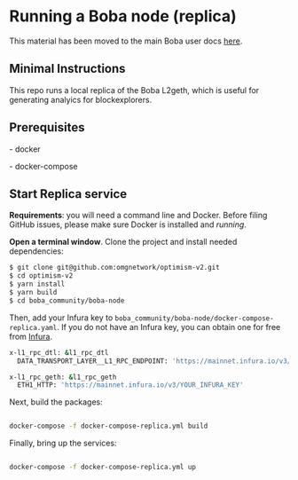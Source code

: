 # Running a Boba node (replica)

This material has been moved to the main Boba user docs [here](https://docs.boba.network/developer-docs/011_running-replica-node).

## Minimal Instructions

This repo runs a local replica of the Boba L2geth, which is useful for generating analyics for blockexplorers.

## Prerequisites

\- docker

\- docker-compose

## Start Replica service

**Requirements**: you will need a command line and Docker. Before filing GitHub issues, please make sure Docker is installed and *running*. 

**Open a terminal window**. Clone the project and install needed dependencies:

```bash
$ git clone git@github.com:omgnetwork/optimism-v2.git
$ cd optimism-v2
$ yarn install
$ yarn build
$ cd boba_community/boba-node
```

Then, add your Infura key to `boba_community/boba-node/docker-compose-replica.yaml`. If you do not have an Infura key, you can obtain one for free from [Infura](https://infura.io). 

```bash
x-l1_rpc_dtl: &l1_rpc_dtl
  DATA_TRANSPORT_LAYER__L1_RPC_ENDPOINT: 'https://mainnet.infura.io/v3/YOUR_INFURA_KEY'

x-l1_rpc_geth: &l1_rpc_geth
  ETH1_HTTP: 'https://mainnet.infura.io/v3/YOUR_INFURA_KEY'
```

Next, build the packages:

```bash

docker-compose -f docker-compose-replica.yml build

```

Finally, bring up the services:

```bash

docker-compose -f docker-compose-replica.yml up

```